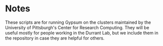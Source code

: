 Notes
=====

These scripts are for running Gypsum on the clusters maintained by the
University of Pittsburgh's Center for Research Computing. They will be useful
mostly for people working in the Durrant Lab, but we include them in the
repository in case they are helpful for others.
